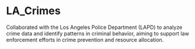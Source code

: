 # LA_Crimes
Collaborated with the Los Angeles Police Department (LAPD) to analyze crime data and identify patterns in criminal behavior, aiming to support law enforcement efforts in crime prevention and resource allocation.
